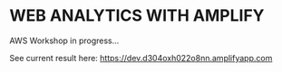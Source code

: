 # WEB ANALYTICS WITH AMPLIFY

AWS Workshop in progress...

See current result here:
https://dev.d304oxh022o8nn.amplifyapp.com